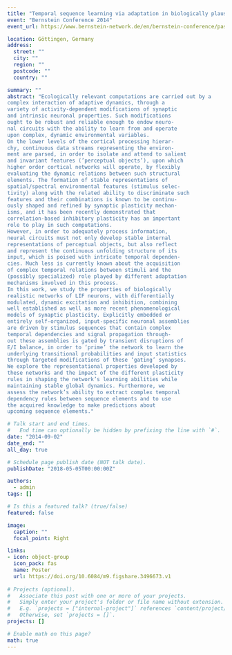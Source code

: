 ```yaml
---
title: "Temporal sequence learning via adaptation in biologically plausible spiking neural networks"
event: "Bernstein Conference 2014"
event_url: https://www.bernstein-network.de/en/bernstein-conference/past-conferences/2014

location: Göttingen, Germany
address:
  street: ""
  city: ""
  region: ""
  postcode: ""
  country: ""

summary: ""
abstract: "Ecologically relevant computations are carried out by a
complex interaction of adaptive dynamics, through a
variety of activity-dependent modifications of synaptic
and intrinsic neuronal properties. Such modifications
ought to be robust and reliable enough to endow neuro-
nal circuits with the ability to learn from and operate
upon complex, dynamic environmental variables.
On the lower levels of the cortical processing hierar-
chy, continuous data streams representing the environ-
ment are parsed, in order to isolate and attend to salient
and invariant features (’perceptual objects’), upon which
higher order cortical networks will operate, by flexibly
evaluating the dynamic relations between such structural
elements. The formation of stable representations of
spatial/spectral environmental features (stimulus selec-
tivity) along with the related ability to discriminate such
features and their combinations is known to be continu-
ously shaped and refined by synaptic plasticity mechan-
isms, and it has been recently demonstrated that
correlation-based inhibitory plasticity has an important
role to play in such computations.
However, in order to adequately process information,
neural circuits must not only develop stable internal
representations of perceptual objects, but also reflect
and represent the continuous unfolding structure of its
input, which is poised with intricate temporal dependen-
cies. Much less is currently known about the acquisition
of complex temporal relations between stimuli and the
(possibly specialized) role played by different adaptation
mechanisms involved in this process.
In this work, we study the properties of biologically
realistic networks of LIF neurons, with differentially
modulated, dynamic excitation and inhibition, combining
well established as well as more recent phenomenological
models of synaptic plasticity. Explicitly embedded or
entirely self-organized, input-specific neuronal assemblies
are driven by stimulus sequences that contain complex
temporal dependencies and signal propagation through-
out these assemblies is gated by transient disruptions of
E/I balance, in order to ‘prime’ the network to learn the
underlying transitional probabilities and input statistics
through targeted modifications of these ‘gating’ synapses.
We explore the representational properties developed by
these networks and the impact of the different plasticity
rules in shaping the network’s learning abilities while
maintaining stable global dynamics. Furthermore, we
assess the network’s ability to extract complex temporal
dependency rules between sequence elements and to use
the acquired knowledge to make predictions about
upcoming sequence elements."

# Talk start and end times.
#   End time can optionally be hidden by prefixing the line with `#`.
date: "2014-09-02"
date_end: ""
all_day: true

# Schedule page publish date (NOT talk date).
publishDate: "2018-05-05T00:00:00Z"

authors: 
  - admin
tags: []

# Is this a featured talk? (true/false)
featured: false

image:
  caption: ""
  focal_point: Right

links:
- icon: object-group
  icon_pack: fas
  name: Poster
  url: https://doi.org/10.6084/m9.figshare.3496673.v1
  
# Projects (optional).
#   Associate this post with one or more of your projects.
#   Simply enter your project's folder or file name without extension.
#   E.g. `projects = ["internal-project"]` references `content/project/deep-learning/index.md`.
#   Otherwise, set `projects = []`.
projects: []

# Enable math on this page?
math: true
---
```




